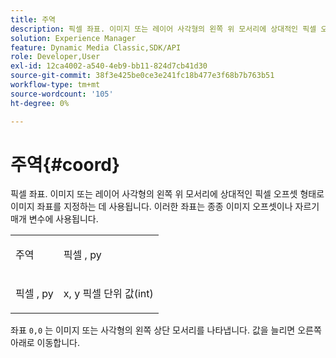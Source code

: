 ```yaml
---
title: 주역
description: 픽셀 좌표. 이미지 또는 레이어 사각형의 왼쪽 위 모서리에 상대적인 픽셀 오프셋 형태로 이미지 좌표를 지정하는 데 사용됩니다. 이러한 좌표는 종종 이미지 오프셋이나 자르기 매개 변수에 사용됩니다.
solution: Experience Manager
feature: Dynamic Media Classic,SDK/API
role: Developer,User
exl-id: 12ca4002-a540-4eb9-bb11-824d7cb41d30
source-git-commit: 38f3e425be0ce3e241fc18b477e3f68b7b763b51
workflow-type: tm+mt
source-wordcount: '105'
ht-degree: 0%

---
```


# 주역{#coord}

픽셀 좌표. 이미지 또는 레이어 사각형의 왼쪽 위 모서리에 상대적인 픽셀 오프셋 형태로 이미지 좌표를 지정하는 데 사용됩니다. 이러한 좌표는 종종 이미지 오프셋이나 자르기 매개 변수에 사용됩니다.

<table id="simpletable_A686120953124ACB8803CB9C877252AB"> 
 <tr class="strow"> 
  <td class="stentry"> <p><span class="codeph"> <span class="varname"> 주역</span> </span> </p> </td> 
  <td class="stentry"> <p><span class="codeph"> <span class="varname"> 픽셀</span> </span>, <span class="codeph"><span class="varname"> py</span></span> </p></td> 
 </tr> 
 <tr class="strow"> 
  <td class="stentry"> <p><span class="codeph"> <span class="varname"> 픽셀</span> </span>, <span class="codeph"><span class="varname"> py</span></span> </p></td> 
  <td class="stentry"> <p><span class="varname"> x</span>, <span class="varname"> y</span> 픽셀 단위 값(int) </p></td> 
 </tr> 
</table>

좌표 `0,0` 는 이미지 또는 사각형의 왼쪽 상단 모서리를 나타냅니다. 값을 늘리면 오른쪽 아래로 이동합니다.
